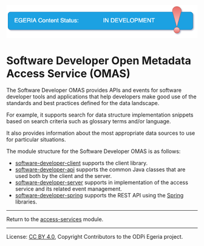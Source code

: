 <!-- SPDX-License-Identifier: Apache-2.0 -->
<!-- Copyright Contributors to the ODPi Egeria project. -->

![InDev](../../../open-metadata-publication/website/images/egeria-content-status-in-development.png#pagewidth)

# Software Developer Open Metadata Access Service (OMAS)

The Software Developer OMAS provides APIs and events for software developer
tools and applications that help developers make good use of the
standards and best practices defined for the data landscape.

For example, it supports search for data structure implementation snippets
based on search criteria such as glossary terms and/or language.

It also provides information about the most appropriate data sources
to use for particular situations.

The module structure for the Software Developer OMAS is as follows:

* [software-developer-client](software-developer-client) supports the client library.
* [software-developer-api](software-developer-api) supports the common Java classes that are used both by the client and the server.
* [software-developer-server](software-developer-server) supports in implementation of the access service and its related event management.
* [software-developer-spring](software-developer-spring) supports the REST API using the [Spring](../../../developer-resources/Spring.md) libraries.


----
Return to the [access-services](..) module.

----
License: [CC BY 4.0](https://creativecommons.org/licenses/by/4.0/),
Copyright Contributors to the ODPi Egeria project.
